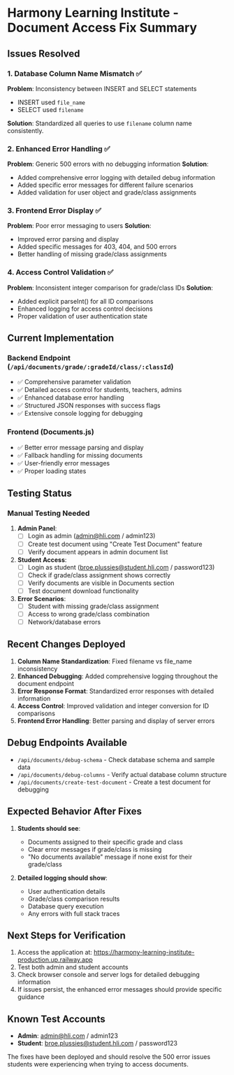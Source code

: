 # Harmony Learning Institute - Document Access Fix Summary

## Issues Resolved

### 1. Database Column Name Mismatch ✅
**Problem**: Inconsistency between INSERT and SELECT statements
- INSERT used `file_name` 
- SELECT used `filename`

**Solution**: Standardized all queries to use `filename` column name consistently.

### 2. Enhanced Error Handling ✅
**Problem**: Generic 500 errors with no debugging information
**Solution**: 
- Added comprehensive error logging with detailed debug information
- Added specific error messages for different failure scenarios
- Added validation for user object and grade/class assignments

### 3. Frontend Error Display ✅
**Problem**: Poor error messaging to users
**Solution**:
- Improved error parsing and display
- Added specific messages for 403, 404, and 500 errors
- Better handling of missing grade/class assignments

### 4. Access Control Validation ✅
**Problem**: Inconsistent integer comparison for grade/class IDs
**Solution**:
- Added explicit parseInt() for all ID comparisons
- Enhanced logging for access control decisions
- Proper validation of user authentication state

## Current Implementation

### Backend Endpoint (`/api/documents/grade/:gradeId/class/:classId`)
- ✅ Comprehensive parameter validation
- ✅ Detailed access control for students, teachers, admins
- ✅ Enhanced database error handling
- ✅ Structured JSON responses with success flags
- ✅ Extensive console logging for debugging

### Frontend (Documents.js)
- ✅ Better error message parsing and display
- ✅ Fallback handling for missing documents
- ✅ User-friendly error messages
- ✅ Proper loading states

## Testing Status

### Manual Testing Needed
1. **Admin Panel**:
   - [ ] Login as admin (admin@hli.com / admin123)
   - [ ] Create test document using "Create Test Document" feature
   - [ ] Verify document appears in admin document list

2. **Student Access**:
   - [ ] Login as student (broe.plussies@student.hli.com / password123)
   - [ ] Check if grade/class assignment shows correctly
   - [ ] Verify documents are visible in Documents section
   - [ ] Test document download functionality

3. **Error Scenarios**:
   - [ ] Student with missing grade/class assignment
   - [ ] Access to wrong grade/class combination
   - [ ] Network/database errors

## Recent Changes Deployed

1. **Column Name Standardization**: Fixed filename vs file_name inconsistency
2. **Enhanced Debugging**: Added comprehensive logging throughout the document endpoint
3. **Error Response Format**: Standardized error responses with detailed information
4. **Access Control**: Improved validation and integer conversion for ID comparisons
5. **Frontend Error Handling**: Better parsing and display of server errors

## Debug Endpoints Available

- `/api/documents/debug-schema` - Check database schema and sample data
- `/api/documents/debug-columns` - Verify actual database column structure
- `/api/documents/create-test-document` - Create a test document for debugging

## Expected Behavior After Fixes

1. **Students should see**:
   - Documents assigned to their specific grade and class
   - Clear error messages if grade/class is missing
   - "No documents available" message if none exist for their grade/class

2. **Detailed logging should show**:
   - User authentication details
   - Grade/class comparison results
   - Database query execution
   - Any errors with full stack traces

## Next Steps for Verification

1. Access the application at: https://harmony-learning-institute-production.up.railway.app
2. Test both admin and student accounts
3. Check browser console and server logs for detailed debugging information
4. If issues persist, the enhanced error messages should provide specific guidance

## Known Test Accounts

- **Admin**: admin@hli.com / admin123
- **Student**: broe.plussies@student.hli.com / password123

The fixes have been deployed and should resolve the 500 error issues students were experiencing when trying to access documents.
